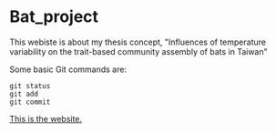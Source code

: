 # Bat_project
This webiste is about my thesis concept, "Influences of temperature variability on the trait-based community assembly of bats in Taiwan"

Some basic Git commands are:
```
git status
git add
git commit
```
[This is the website.](/project/bat_frame.html)
